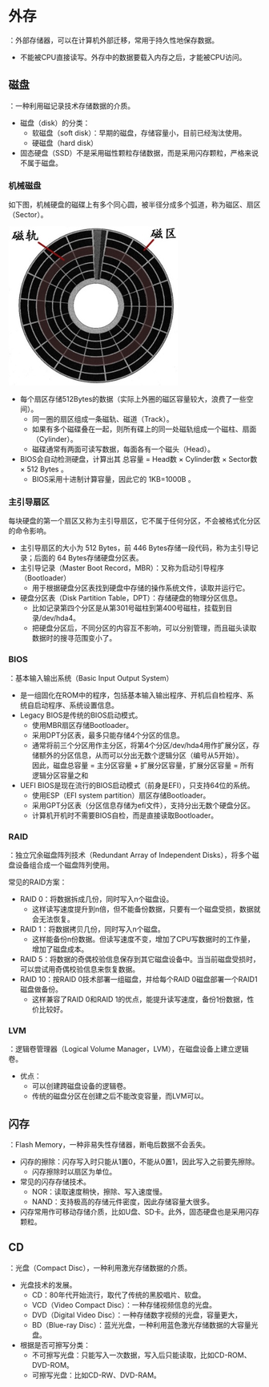 # 外存

：外部存储器，可以在计算机外部迁移，常用于持久性地保存数据。
- 不能被CPU直接读写。外存中的数据要载入内存之后，才能被CPU访问。

## 磁盘

：一种利用磁记录技术存储数据的介质。
- 磁盘（disk）的分类：
  - 软磁盘（soft disk）：早期的磁盘，存储容量小，目前已经淘汰使用。
  - 硬磁盘（hard disk）
- 固态硬盘（SSD）不是采用磁性颗粒存储数据，而是采用闪存颗粒，严格来说不属于磁盘。

### 机械磁盘

如下图，机械硬盘的磁碟上有多个同心圆，被半径分成多个弧道，称为磁区、扇区（Sector）。

![](disk.jpg)

- 每个扇区存储512Bytes的数据（实际上外圈的磁区容量较大，浪费了一些空间）。
  - 同一圈的扇区组成一条磁轨、磁道（Track）。
  - 如果有多个磁碟叠在一起，则所有碟上的同一处磁轨组成一个磁柱、扇面（Cylinder）。
  - 磁碟通常有两面可读写数据，每面各有一个磁头（Head）。
- BIOS会自动检测硬盘，计算出其 总容量 = Head数 × Cylinder数 × Sector数 × 512 Bytes 。
  - BIOS采用十进制计算容量，因此它的 1KB=1000B 。

### 主引导扇区

每块硬盘的第一个扇区又称为主引导扇区，它不属于任何分区，不会被格式化分区的命令影响。
- 主引导扇区的大小为 512 Bytes，前 446 Bytes存储一段代码，称为主引导记录；后面的 64 Bytes存储硬盘分区表。
- 主引导记录（Master Boot Record，MBR）：又称为启动引导程序（Bootloader）
  - 用于根据硬盘分区表找到硬盘中存储的操作系统文件，读取并运行它。
- 硬盘分区表（Disk Partition Table，DPT）：存储硬盘的物理分区信息。
  - 比如记录第四个分区是从第301号磁柱到第400号磁柱，挂载到目录/dev/hda4。
  - 把硬盘分区后，不同分区的内容互不影响，可以分别管理，而且磁头读取数据时的搜寻范围变小了。

### BIOS

：基本输入输出系统（Basic Input Output System）
- 是一组固化在ROM中的程序，包括基本输入输出程序、开机后自检程序、系统自启动程序、系统设置信息。
- Legacy BIOS是传统的BIOS启动模式。
  - 使用MBR扇区存储Bootloader。
  - 采用DPT分区表，最多只能存储4个分区的信息。
  - 通常将前三个分区用作主分区，将第4个分区/dev/hda4用作扩展分区，存储额外的分区信息，从而可以分出无数个逻辑分区（编号从5开始）。
    <br>因此，磁盘总容量 = 主分区容量 + 扩展分区容量，扩展分区容量 = 所有逻辑分区容量之和
- UEFI BIOS是现在流行的BIOS启动模式（前身是EFI），只支持64位的系统。
  - 使用ESP（EFI system partition）扇区存储Bootloader。
  - 采用GPT分区表（分区信息存储为efi文件），支持分出无数个硬盘分区。
  - 计算机开机时不需要BIOS自检，而是直接读取Bootloader。

### RAID

：独立冗余磁盘阵列技术（Redundant Array of Independent Disks），将多个磁盘设备组合成一个磁盘阵列使用。

常见的RAID方案：
- RAID 0：将数据拆成几份，同时写入n个磁盘设。
  - 这样读写速度提升到n倍，但不能备份数据，只要有一个磁盘受损，数据就会无法恢复。
- RAID 1：将数据拷贝几份，同时写入n个磁盘。
  - 这样能备份n份数据。但读写速度不变，增加了CPU写数据时的工作量，增加了磁盘成本。
- RAID 5：将数据的奇偶校验信息保存到其它磁盘设备中。当当前磁盘受损时，可以尝试用奇偶校验信息来恢复数据。
- RAID 10：按RAID 0技术部署一组磁盘，并给每个RAID 0磁盘部署一个RAID1磁盘做备份。
  - 这样兼容了RAID 0和RAID 1的优点，能提升读写速度，备份1份数据，性价比较好。

### LVM

：逻辑卷管理器（Logical Volume Manager，LVM），在磁盘设备上建立逻辑卷。
- 优点：
  - 可以创建跨磁盘设备的逻辑卷。
  - 传统的磁盘分区在创建之后不能改变容量，而LVM可以。

## 闪存

：Flash Memory，一种非易失性存储器，断电后数据不会丢失。
- 闪存的擦除：闪存写入时只能从1置0，不能从0置1，因此写入之前要先擦除。
  - 闪存擦除时以扇区为单位。
- 常见的闪存存储技术。
  - NOR：读取速度稍快，擦除、写入速度慢。
  - NAND：支持极高的存储元件密度，因此存储容量大很多。
- 闪存常用作可移动存储介质，比如U盘、SD卡。此外，固态硬盘也是采用闪存颗粒。

## CD

：光盘（Compact Disc），一种利用激光存储数据的介质。
- 光盘技术的发展。
  - CD：80年代开始流行，取代了传统的黑胶唱片、软盘。
  - VCD（Video Compact Disc）：一种存储视频信息的光盘。
  - DVD（Digital Video Disc）：一种存储数字视频的光盘，容量更大，
  - BD（Blue-ray Disc）：蓝光光盘，一种利用蓝色激光存储数据的大容量光盘。
- 根据是否可擦写分类：
  - 不可擦写光盘：只能写入一次数据，写入后只能读取，比如CD-ROM、DVD-ROM。
  - 可擦写光盘：比如CD-RW、DVD-RAM。
